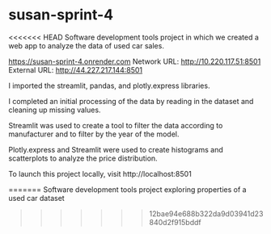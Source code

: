 # susan-sprint-4
 

<<<<<<< HEAD
Software development tools project in which we created a web app to analyze the data of used car sales.

https://susan-sprint-4.onrender.com
 Network URL: http://10.220.117.51:8501
  External URL: http://44.227.217.144:8501

I imported the streamlit, pandas, and plotly.express libraries.

I completed an initial processing of the data by reading in the dataset and cleaning up missing values.

Streamlit was used to create a tool to filter the data according to manufacturer and to filter by the year of the model.

Plotly.express and Streamlit were used to create histograms and scatterplots to analyze the price distribution.

To launch this project locally, visit http://localhost:8501


=======
Software development tools project exploring properties of a used car dataset
>>>>>>> 12bae94e688b322da9d03941d23840d2f915bddf
